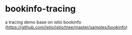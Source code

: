 # bookinfo-tracing
a tracing demo
base on istio bookinfo (https://github.com/istio/istio/tree/master/samples/bookinfo)